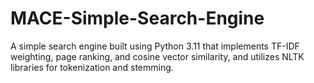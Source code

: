 # MACE-Simple-Search-Engine
A simple search engine built using Python 3.11 that implements TF-IDF weighting, page ranking, and cosine vector similarity, and utilizes NLTK libraries for tokenization and stemming.
